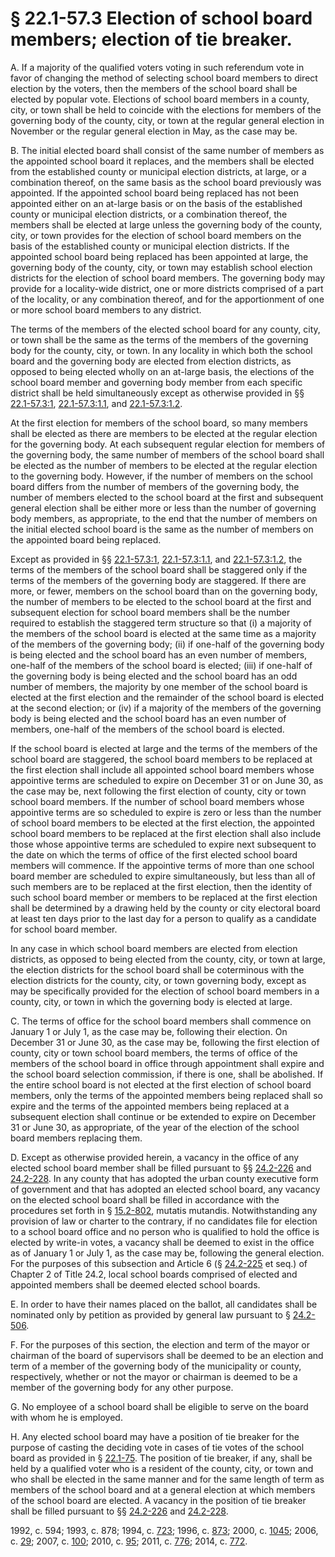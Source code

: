 # § 22.1-57.3 Election of school board members; election of tie breaker.

<p>A. If a majority of the qualified voters voting in such referendum vote in favor of changing the method of selecting school board members to direct election by the voters, then the members of the school board shall be elected by popular vote. Elections of school board members in a county, city, or town shall be held to coincide with the elections for members of the governing body of the county, city, or town at the regular general election in November or the regular general election in May, as the case may be.</p><p>B. The initial elected board shall consist of the same number of members as the appointed school board it replaces, and the members shall be elected from the established county or municipal election districts, at large, or a combination thereof, on the same basis as the school board previously was appointed. If the appointed school board being replaced has not been appointed either on an at-large basis or on the basis of the established county or municipal election districts, or a combination thereof, the members shall be elected at large unless the governing body of the county, city, or town provides for the election of school board members on the basis of the established county or municipal election districts. If the appointed school board being replaced has been appointed at large, the governing body of the county, city, or town may establish school election districts for the election of school board members. The governing body may provide for a locality-wide district, one or more districts comprised of a part of the locality, or any combination thereof, and for the apportionment of one or more school board members to any district.</p><p>The terms of the members of the elected school board for any county, city, or town shall be the same as the terms of the members of the governing body for the county, city, or town. In any locality in which both the school board and the governing body are elected from election districts, as opposed to being elected wholly on an at-large basis, the elections of the school board member and governing body member from each specific district shall be held simultaneously except as otherwise provided in §§ <a href='http://law.lis.virginia.gov/vacode/22.1-57.3:1/'>22.1-57.3:1</a>, <a href='http://law.lis.virginia.gov/vacode/22.1-57.3:1.1/'>22.1-57.3:1.1</a>, and <a href='http://law.lis.virginia.gov/vacode/22.1-57.3:1.2/'>22.1-57.3:1.2</a>.</p><p>At the first election for members of the school board, so many members shall be elected as there are members to be elected at the regular election for the governing body. At each subsequent regular election for members of the governing body, the same number of members of the school board shall be elected as the number of members to be elected at the regular election to the governing body. However, if the number of members on the school board differs from the number of members of the governing body, the number of members elected to the school board at the first and subsequent general election shall be either more or less than the number of governing body members, as appropriate, to the end that the number of members on the initial elected school board is the same as the number of members on the appointed board being replaced.</p><p>Except as provided in §§ <a href='http://law.lis.virginia.gov/vacode/22.1-57.3:1/'>22.1-57.3:1</a>, <a href='http://law.lis.virginia.gov/vacode/22.1-57.3:1.1/'>22.1-57.3:1.1</a>, and <a href='http://law.lis.virginia.gov/vacode/22.1-57.3:1.2/'>22.1-57.3:1.2</a>, the terms of the members of the school board shall be staggered only if the terms of the members of the governing body are staggered. If there are more, or fewer, members on the school board than on the governing body, the number of members to be elected to the school board at the first and subsequent election for school board members shall be the number required to establish the staggered term structure so that (i) a majority of the members of the school board is elected at the same time as a majority of the members of the governing body; (ii) if one-half of the governing body is being elected and the school board has an even number of members, one-half of the members of the school board is elected; (iii) if one-half of the governing body is being elected and the school board has an odd number of members, the majority by one member of the school board is elected at the first election and the remainder of the school board is elected at the second election; or (iv) if a majority of the members of the governing body is being elected and the school board has an even number of members, one-half of the members of the school board is elected.</p><p>If the school board is elected at large and the terms of the members of the school board are staggered, the school board members to be replaced at the first election shall include all appointed school board members whose appointive terms are scheduled to expire on December 31 or on June 30, as the case may be, next following the first election of county, city or town school board members. If the number of school board members whose appointive terms are so scheduled to expire is zero or less than the number of school board members to be elected at the first election, the appointed school board members to be replaced at the first election shall also include those whose appointive terms are scheduled to expire next subsequent to the date on which the terms of office of the first elected school board members will commence. If the appointive terms of more than one school board member are scheduled to expire simultaneously, but less than all of such members are to be replaced at the first election, then the identity of such school board member or members to be replaced at the first election shall be determined by a drawing held by the county or city electoral board at least ten days prior to the last day for a person to qualify as a candidate for school board member.</p><p>In any case in which school board members are elected from election districts, as opposed to being elected from the county, city, or town at large, the election districts for the school board shall be coterminous with the election districts for the county, city, or town governing body, except as may be specifically provided for the election of school board members in a county, city, or town in which the governing body is elected at large.</p><p>C. The terms of office for the school board members shall commence on January 1 or July 1, as the case may be, following their election. On December 31 or June 30, as the case may be, following the first election of county, city or town school board members, the terms of office of the members of the school board in office through appointment shall expire and the school board selection commission, if there is one, shall be abolished. If the entire school board is not elected at the first election of school board members, only the terms of the appointed members being replaced shall so expire and the terms of the appointed members being replaced at a subsequent election shall continue or be extended to expire on December 31 or June 30, as appropriate, of the year of the election of the school board members replacing them.</p><p>D. Except as otherwise provided herein, a vacancy in the office of any elected school board member shall be filled pursuant to §§ <a href='http://law.lis.virginia.gov/vacode/24.2-226/'>24.2-226</a> and <a href='http://law.lis.virginia.gov/vacode/24.2-228/'>24.2-228</a>. In any county that has adopted the urban county executive form of government and that has adopted an elected school board, any vacancy on the elected school board shall be filled in accordance with the procedures set forth in § <a href='http://law.lis.virginia.gov/vacode/15.2-802/'>15.2-802</a>, mutatis mutandis. Notwithstanding any provision of law or charter to the contrary, if no candidates file for election to a school board office and no person who is qualified to hold the office is elected by write-in votes, a vacancy shall be deemed to exist in the office as of January 1 or July 1, as the case may be, following the general election. For the purposes of this subsection and Article 6 (§ <a href='http://law.lis.virginia.gov/vacode/24.2-225/'>24.2-225</a> et seq.) of Chapter 2 of Title 24.2, local school boards comprised of elected and appointed members shall be deemed elected school boards.</p><p>E. In order to have their names placed on the ballot, all candidates shall be nominated only by petition as provided by general law pursuant to § <a href='http://law.lis.virginia.gov/vacode/24.2-506/'>24.2-506</a>.</p><p>F. For the purposes of this section, the election and term of the mayor or chairman of the board of supervisors shall be deemed to be an election and term of a member of the governing body of the municipality or county, respectively, whether or not the mayor or chairman is deemed to be a member of the governing body for any other purpose.</p><p>G. No employee of a school board shall be eligible to serve on the board with whom he is employed.</p><p>H. Any elected school board may have a position of tie breaker for the purpose of casting the deciding vote in cases of tie votes of the school board as provided in § <a href='http://law.lis.virginia.gov/vacode/22.1-75/'>22.1-75</a>. The position of tie breaker, if any, shall be held by a qualified voter who is a resident of the county, city, or town and who shall be elected in the same manner and for the same length of term as members of the school board and at a general election at which members of the school board are elected. A vacancy in the position of tie breaker shall be filled pursuant to §§ <a href='http://law.lis.virginia.gov/vacode/24.2-226/'>24.2-226</a> and <a href='http://law.lis.virginia.gov/vacode/24.2-228/'>24.2-228</a>.</p><p>1992, c. 594; 1993, c. 878; 1994, c. <a href='http://lis.virginia.gov/cgi-bin/legp604.exe?941+ful+CHAP0723'>723</a>; 1996, c. <a href='http://lis.virginia.gov/cgi-bin/legp604.exe?961+ful+CHAP0873'>873</a>; 2000, c. <a href='http://lis.virginia.gov/cgi-bin/legp604.exe?001+ful+CHAP1045'>1045</a>; 2006, c. <a href='http://lis.virginia.gov/cgi-bin/legp604.exe?061+ful+CHAP0029'>29</a>; 2007, c. <a href='http://lis.virginia.gov/cgi-bin/legp604.exe?071+ful+CHAP0100'>100</a>; 2010, c. <a href='http://lis.virginia.gov/cgi-bin/legp604.exe?101+ful+CHAP0095'>95</a>; 2011, c. <a href='http://lis.virginia.gov/cgi-bin/legp604.exe?111+ful+CHAP0776'>776</a>; 2014, c. <a href='http://lis.virginia.gov/cgi-bin/legp604.exe?141+ful+CHAP0772'>772</a>.</p>